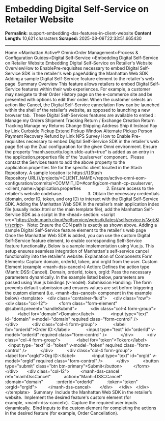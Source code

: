 # Embedding Digital Self-Service on Retailer Website

**Permalink:** support-embedding-dss-features-in-client-website
**Content Length:** 10,621 characters
**Scraped:** 2025-08-09T22:33:51.665430

---

Home &rsaquo;&rsaquo;Manhattan Active® Omni&rsaquo;&rsaquo;Order Management&rsaquo;&rsaquo;Process & Configuration Guides&rsaquo;&rsaquo;Digital Self-Service ››Embedding Digital Self-Service on Retailer Website Embedding Digital Self-Service on Retailer's Website OverviewHow to EnablePre-requisites necessary to&nbsp;embed Digital Self-Service SDK in the retailer's web pageAdding the Manhattan Web SDK Adding a sample Digital Self-Service&nbsp;feature element&nbsp;to the retailer's&nbsp;web page &nbsp;Summary Overview This feature allows retailers to embed Digital Self-Service&nbsp;features within their&nbsp;web experiences. For example, a customer may navigate to their Order History page on the e-commerce site and be presented with options to edit their order. When the customer selects an action like Cancel, the Digital Self-Service cancelation flow can be launched within the shell of the retailer's website, as opposed to launching a new browser tab.&nbsp; These Digital Self-Services features are available to embed :&nbsp; Manage my Orders Shipment Tracking Return / Exchange Creation Return Tracking Manage my Returns Change Shipping Address Ship it Instead Pay by Link Curbside Pickup Extend Pickup Window Alternate Pickup Person Payment Recovery Refund by Link NPS Survey How to Enable Pre-requisites necessary to&nbsp;embed Digital Self-Service SDK in the retailer's web page Set up the Zuul configuration for the given Omni environment. Ensure the&nbsp;property&nbsp;“manh.security.login.sfdc-auth=true”&nbsp;is added as an entry in the application.properties file of the 'zuulserver' component.&nbsp; Please contact the Services team to add the above property to the application.properties file for the specific client located in the Stash Repository. A sample location is:&nbsp;https://{{Stash Repository&nbsp;URL}}/projects/&lt;CLIENT_NAME&gt;/repos/active-omni-eom-configuration/commits/&lt;COMMIT_ID&gt;#config/com-manh-cp-zuulserver,&lt;client_name&gt;/application.properties &nbsp; &nbsp; &nbsp; &nbsp; &nbsp; &nbsp; &nbsp; &nbsp; &nbsp; &nbsp; 2. Ensure access to the retailer's website codebase. &nbsp; &nbsp; &nbsp; &nbsp; &nbsp; &nbsp; &nbsp; &nbsp; &nbsp; &nbsp; 3. Obtain the necessary credentials (domain, order ID, token, and org ID) to interact with the Digital Self-Service SDK. Adding the Manhattan Web SDK In the retailer’s main application index file (usually index.html or the main template file), add the Manhattan Self-Service SDK as a script in the &lt;head&gt; section: &lt;script src="https://cdn.manh.cloud/selfservice/websdk/latest/selfservice.js"&gt;&lt;/script&gt; &nbsp; Note:&nbsp;Ensure the CDN path is exactly as shown above. Adding a sample Digital Self-Service&nbsp;feature element&nbsp;to the retailer's&nbsp;web page &nbsp; Once the Manhattan Web SDK is added, you can use the custom&nbsp;Digital Self-Service&nbsp;feature&nbsp;element, to enable corresponding Self-Service feature&nbsp;functionality. Below is a sample implementation using Vue.js. This setup ensures seamless integration of Manhattan's self-service cancel functionality into the retailer's website. Explanation of Components Form Elements: Capture domain, orderId, token, and orgId from the user. Custom Element (example &lt;manh-dss-cancel&gt;) Action: Defines the action type (Manh::DSS::Cancel). Domain, orderId, token, orgId: Pass the necessary parameters dynamically. In the example listed below, parameters are passed&nbsp;using Vue.js bindings (v-model). Submission Handling: The form prevents default submission and ensures values are set before triggering the custom element (i.e.&nbsp;&lt;manh-dss-cancel&gt; component in the example below) &lt;template&gt; &nbsp; &lt;div class="container-fluid"&gt; &nbsp; &nbsp; &lt;div class="row"&gt; &nbsp; &nbsp; &nbsp; &lt;div class="col-12"&gt; &nbsp; &nbsp; &nbsp; &nbsp; &lt;form class="form-element" @submit.prevent="handleSubmit"&gt; &nbsp; &nbsp; &nbsp; &nbsp; &nbsp; &lt;div class="col-4 form-group"&gt; &nbsp; &nbsp; &nbsp; &nbsp; &nbsp; &nbsp; &lt;label for="domain"&gt;Domain:&lt;/label&gt; &nbsp; &nbsp; &nbsp; &nbsp; &nbsp; &nbsp; &lt;input type="text" id="domain" v-model="domain" required class="form-control" /&gt; &nbsp; &nbsp; &nbsp; &nbsp; &nbsp; &lt;/div&gt; &nbsp; &nbsp; &nbsp; &nbsp; &nbsp; &lt;div class="col-4 form-group"&gt; &nbsp; &nbsp; &nbsp; &nbsp; &nbsp; &nbsp; &lt;label for="orderId"&gt;Order ID:&lt;/label&gt; &nbsp; &nbsp; &nbsp; &nbsp; &nbsp; &nbsp; &lt;input type="text" id="orderId" v-model="orderId" required class="form-control" /&gt; &nbsp; &nbsp; &nbsp; &nbsp; &nbsp; &lt;/div&gt; &nbsp; &nbsp; &nbsp; &nbsp; &nbsp; &lt;div class="col-4 form-group"&gt; &nbsp; &nbsp; &nbsp; &nbsp; &nbsp; &nbsp; &lt;label for="token"&gt;Token:&lt;/label&gt; &nbsp; &nbsp; &nbsp; &nbsp; &nbsp; &nbsp; &lt;input type="text" id="token" v-model="token" required class="form-control" /&gt; &nbsp; &nbsp; &nbsp; &nbsp; &nbsp; &lt;/div&gt; &nbsp; &nbsp; &nbsp; &nbsp; &nbsp; &lt;div class="col-4 form-group"&gt; &nbsp; &nbsp; &nbsp; &nbsp; &nbsp; &nbsp; &lt;label for="orgId"&gt;Org ID:&lt;/label&gt; &nbsp; &nbsp; &nbsp; &nbsp; &nbsp; &nbsp; &lt;input type="text" id="orgId" v-model="orgId" required class="form-control" /&gt; &nbsp; &nbsp; &nbsp; &nbsp; &nbsp; &lt;/div&gt; &nbsp; &nbsp; &nbsp; &nbsp; &nbsp; &lt;button type="submit" class="btn btn-primary"&gt;Submit&lt;/button&gt; &nbsp; &nbsp; &nbsp; &nbsp; &lt;/form&gt; &nbsp; &nbsp; &nbsp; &lt;/div&gt; &nbsp; &nbsp; &nbsp; &lt;div class="col-12"&gt; &nbsp; &nbsp; &nbsp; &nbsp; &lt;manh-dss-cancel ref="manhDssCancel" &nbsp; &nbsp; &nbsp; &nbsp; &nbsp; action="Manh::DSS::Cancel" &nbsp; &nbsp; &nbsp; &nbsp; &nbsp; :domain="domain" &nbsp; &nbsp; &nbsp; &nbsp; &nbsp; :orderId="orderId" &nbsp; &nbsp; &nbsp; &nbsp; &nbsp; :token="token" &nbsp; &nbsp; &nbsp; &nbsp; &nbsp; :orgId="orgId"&gt; &nbsp; &nbsp; &nbsp; &nbsp; &lt;/manh-dss-cancel&gt; &nbsp; &nbsp; &nbsp; &lt;/div&gt; &nbsp; &nbsp; &lt;/div&gt; &nbsp; &lt;/div&gt; &lt;/template&gt; &nbsp; Summary &nbsp;Include the Manhattan Web SDK in the retailer’s website. &nbsp;Implement the desired feature's custom element (for example,&nbsp;&lt;manh-dss-cancel&gt;). &nbsp;Capture the required user inputs dynamically. &nbsp;Bind inputs to the custom element for completing the actions in the desired feature (for example, Order Cancellation).